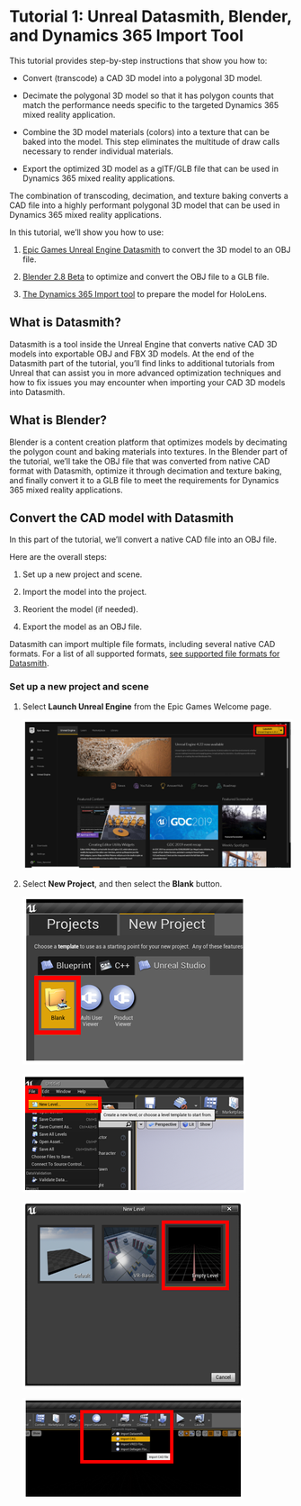 

# Tutorial 1: Unreal Datasmith, Blender, and Dynamics 365 Import Tool

This tutorial provides step-by-step instructions that show you how to:

- Convert (transcode) a CAD 3D model into a polygonal 3D model.

- Decimate the polygonal 3D model so that it has polygon counts that match the performance needs specific to the targeted Dynamics 365 mixed reality application.

- Combine the 3D model materials (colors) into a texture that can be baked into the model. This step eliminates the multitude of draw calls necessary to render individual materials.

- Export the optimized 3D model as a glTF/GLB file that can be used in Dynamics 365 mixed reality applications.

The combination of transcoding, decimation, and texture baking converts a CAD file into a highly performant polygonal 3D model that can be used in Dynamics 365 mixed reality applications. 

In this tutorial, we’ll show you how to use:

1.	[Epic Games Unreal Engine Datasmith](https://aka.ms/UnrealDatasmithOverview) to convert the 3D model to an OBJ file.

2.	[Blender 2.8 Beta](https://aka.ms/blender2.8) to optimize and convert the OBJ file to a GLB file.

3.	[The Dynamics 365 Import tool](import-tool.md) to prepare the model for HoloLens.

## What is Datasmith?

Datasmith is a tool inside the Unreal Engine that converts native CAD 3D models into exportable OBJ and FBX 3D models. 
At the end of the Datasmith part of the tutorial, you’ll find links to additional tutorials from Unreal that can assist you in more advanced optimization techniques and how to fix issues you may encounter when importing your CAD 3D models into Datasmith.

## What is Blender?

Blender is a content creation platform that optimizes models by decimating the polygon count and baking materials into textures. In the Blender part of the tutorial, we’ll take the OBJ file that was converted from native CAD format with Datasmith, optimize it through decimation and texture baking, and finally convert it to a GLB file to meet the requirements for Dynamics 365 mixed reality applications.

## Convert the CAD model with Datasmith

In this part of the tutorial, we’ll convert a native CAD file into an OBJ file.

Here are the overall steps:

1.	Set up a new project and scene.

2.	Import the model into the project.

3.	Reorient the model (if needed).

4.	Export the model as an OBJ file.

Datasmith can import multiple file formats, including several native CAD formats. For a list of all supported formats, [see supported file formats for Datasmith](https://aka.ms/UnrealDatasmithsoftware).

### Set up a new project and scene

1.	Select **Launch Unreal Engine** from the Epic Games Welcome page.

    ![Launch Unreal Engine](media/splash.PNG "Launch Unreal Engine")
    
 2.	Select **New Project**, and then select the **Blank** button.
 
    ![Launch Unreal Engine](media/new-project.PNG "Launch Unreal Engine")
    
    ![Launch Unreal Engine](media/new-level.PNG "Launch Unreal Engine")
    
    ![Launch Unreal Engine](media/empty-level.PNG "Launch Unreal Engine")
    
    ![Launch Unreal Engine](media/import-CAD.PNG "Launch Unreal Engine")
    


